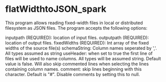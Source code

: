 # flatWidthtoJSON_spark

This program allows reading fixed-width files in local or distributed filesystem as JSON files. The program accepts the following options:

inputpath (REQUIRED): location of input files. 
outputpath (REQUIRED): location of output files. 
fixedWidths (REQUIRED): Int array of the fixed widths of the source file(s)
schemaString: Column names seperated by ','. All types assumed as string
useHeader: when set to true the first line of files will be used to name columns. All types will be assumed string. Default value is false. Will also skip commented lines when selecting the lines containing column names.
comment: skip lines beginning with this character. Default is "#". Disable comments by setting this to null.

